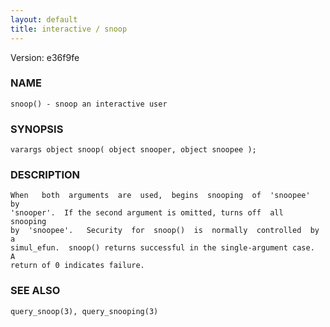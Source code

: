 ```yaml
---
layout: default
title: interactive / snoop
---
```


Version: e36f9fe




### NAME
    snoop() - snoop an interactive user


### SYNOPSIS
    varargs object snoop( object snooper, object snoopee );


### DESCRIPTION
    When   both  arguments  are  used,  begins  snooping  of  'snoopee'  by
    'snooper'.  If the second argument is omitted, turns off  all  snooping
    by  'snoopee'.   Security  for  snoop()  is  normally  controlled  by a
    simul_efun.  snoop() returns successful in the single-argument case.  A
    return of 0 indicates failure.


### SEE ALSO
    query_snoop(3), query_snooping(3)



